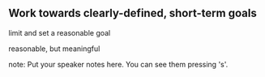 ## Work towards clearly-defined, short-term goals

<p class="fragment">limit and set a reasonable goal</p>
<p class="fragment">reasonable, but meaningful</p>

note:
    Put your speaker notes here.
    You can see them pressing 's'.